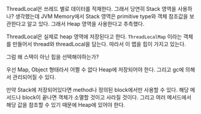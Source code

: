ThreadLocal은 쓰레드 별로 데이터를 적재한다. 그래서 당연히 Stack 영역을 사용하나? 생각했는데 JVM Memory에서 Stack 영역은 primitive type와 객체 참조값을 보관한다고 알고 있다. 그래서 Heap 영역을 사용한다고 추측했다.

ThreadLocal은 실제로 heap 영역에 저장된다고 한다. `ThreadLocalMap` 이라는 객체를 만들어서 thread와 threadLocal을 담는다. 따라서 이 맵을 힙이 가지고 있는다.



그럼 왜 스택이 아닌 힙을 선택해야하는가?

우선 Map, Object 형태라서 어쩔 수 없다 Heap에 저장되어야 한다. 그리고 gc에 의해서 관리되어질 수 있다.

만약 Stack에 저장되어있다면 method나 정의된 block에서만 사용할 수 있다. 해당 메서드나 block이 끝나면 객체가 소멸할 것이고 사라질 것이다. 그리고 여러 메서드에서 해당 값을 참조할 수 있기 때문에 Heap에 있어야 한다.